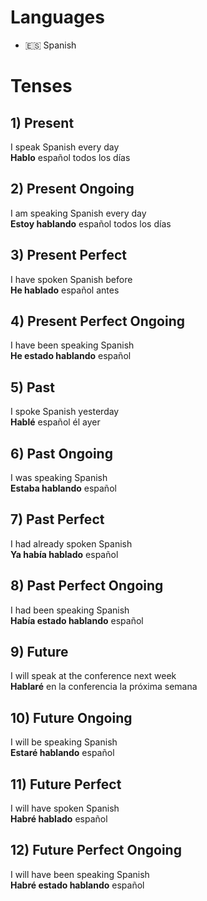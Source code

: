 # Languages
* 🇪🇸 Spanish

# Tenses 
## 1) Present
I speak Spanish every day  
**Hablo** español todos los días

## 2) Present Ongoing 
I am speaking Spanish every day   
**Estoy hablando** español todos los días

## 3) Present Perfect
I have spoken Spanish before  
**He hablado** español antes

## 4) Present Perfect Ongoing 
I have been speaking Spanish   
**He estado hablando** español 

## 5) Past
I spoke Spanish yesterday   
**Hablé** español él ayer

## 6) Past Ongoing
I was speaking Spanish  
**Estaba hablando** español

## 7) Past Perfect
I had already spoken Spanish   
**Ya había hablado** español 

## 8) Past Perfect Ongoing
I had been speaking Spanish   
**Había estado hablando** español

## 9) Future
I will speak at the conference next week   
**Hablaré** en la conferencia la próxima semana

## 10) Future Ongoing
I will be speaking Spanish  
**Estaré hablando** español 

## 11) Future Perfect 
I will have spoken Spanish  
**Habré hablado** español 

## 12) Future Perfect Ongoing
I will have been speaking Spanish   
**Habré estado hablando** español        
